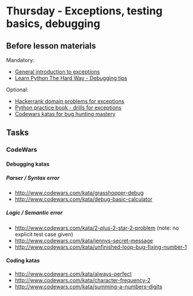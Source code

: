 # Thursday - Exceptions, testing basics, debugging

## Before lesson materials

Mandatory:

* [General introduction to exceptions][1]
* [Learn Python The Hard Way - Debugging tips][2]

Optional:

* [Hackerrank domain problems for exceptions][3]
* [Python practice book - drills for exceptions][4]
* [Codewars katas for bug hunting mastery][5]

## Tasks

### CodeWars

#### Debugging katas

##### Parser / Syntax error
* http://www.codewars.com/kata/grasshopper-debug
* http://www.codewars.com/kata/debug-basic-calculator

##### Logic / Semantic error
* http://www.codewars.com/kata/2-plus-2-star-2-problem (note: no explicit test case given)
* http://www.codewars.com/kata/jennys-secret-message
* http://www.codewars.com/kata/unfinished-loop-bug-fixing-number-1

#### Coding katas
* http://www.codewars.com/kata/always-perfect
* http://www.codewars.com/kata/character-frequency-2
* http://www.codewars.com/kata/summing-a-numbers-digits

[1]: http://pymbook.readthedocs.org/en/latest/exceptions.html
[2]: https://lpthw.readthedocs.org/en/latest/ex36/
[3]: https://www.hackerrank.com/challenges/exceptions
[4]: http://anandology.com/python-practice-book/object_oriented_programming.html#errors-and-exceptions
[5]: http://www.codewars.com/kata/search/python?q=&r%5B%5D=-8&tags=Bugs&beta=false
